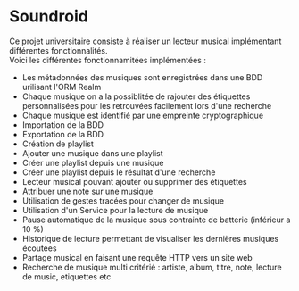 # Soundroid

Ce projet universitaire consiste à réaliser un lecteur musical implémentant différentes fonctionnalités.    
Voici les différentes fonctionnamitées implémentées :  
- Les métadonnées des musiques sont enregistrées dans une BDD urilisant l'ORM Realm 
- Chaque musique on a la possiblitée de rajouter des étiquettes personnalisées pour les retrouvées facilement lors d'une recherche    
- Chaque musique est identifié par une empreinte cryptographique  
- Importation de la BDD  
- Exportation de la BDD  
- Création de playlist
- Ajouter une musique dans une playlist  
- Créer une playlist depuis une musique 
- Créer une playlist depuis le résultat d'une recherche  
- Lecteur musical pouvant ajouter ou supprimer des étiquettes
- Attribuer une note sur une musique
- Utilisation de gestes tracées pour changer de musique  
- Utilisation d'un Service pour la lecture de musique  
- Pause automatique de la musique sous contrainte de batterie (inférieur a 10 %)  
- Historique de lecture permettant de visualiser les dernières musiques écoutées
- Partage musical en faisant une requête HTTP vers un site web  
- Recherche de musique multi critérié : artiste, album, titre, note, lecture de music, etiquettes etc 
